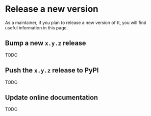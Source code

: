 # Release a new version

As a maintainer, if you plan to release a new version of tt, you will find
useful information in this page.

## Bump a new `x.y.z` release

TODO

## Push the `x.y.z` release to PyPI

TODO

## Update online documentation

TODO
